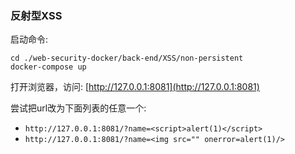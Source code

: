### 反射型XSS

启动命令:

```shell
cd ./web-security-docker/back-end/XSS/non-persistent
docker-compose up
```

打开浏览器，访问: [http://127.0.0.1:8081](http://127.0.0.1:8081)

尝试把url改为下面列表的任意一个:
* `http://127.0.0.1:8081/?name=<script>alert(1)</script>`
* `http://127.0.0.1:8081/?name=<img src="" onerror=alert(1)/>`
